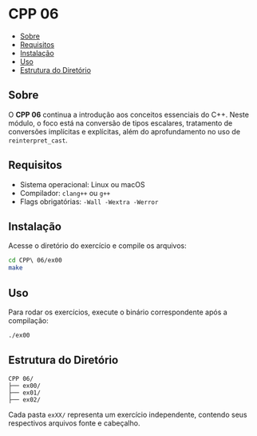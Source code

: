 # CPP 06

- [Sobre](#sobre)
- [Requisitos](#requisitos)
- [Instalação](#instalação)
- [Uso](#uso)
- [Estrutura do Diretório](#estrutura-do-diretório)

## Sobre
O **CPP 06** continua a introdução aos conceitos essenciais do C++. Neste módulo, o foco está na conversão de tipos escalares, tratamento de conversões implícitas e explícitas, além do aprofundamento no uso de `reinterpret_cast`.

## Requisitos
- Sistema operacional: Linux ou macOS
- Compilador: `clang++` ou `g++`
- Flags obrigatórias: `-Wall -Wextra -Werror`

## Instalação
Acesse o diretório do exercício e compile os arquivos:

```bash
cd CPP\ 06/ex00
make
```

## Uso

Para rodar os exercícios, execute o binário correspondente após a compilação:

```bash
./ex00
```

## Estrutura do Diretório

```
CPP 06/
├── ex00/
├── ex01/
├── ex02/
```

Cada pasta `exXX/` representa um exercício independente, contendo seus respectivos arquivos fonte e cabeçalho.

